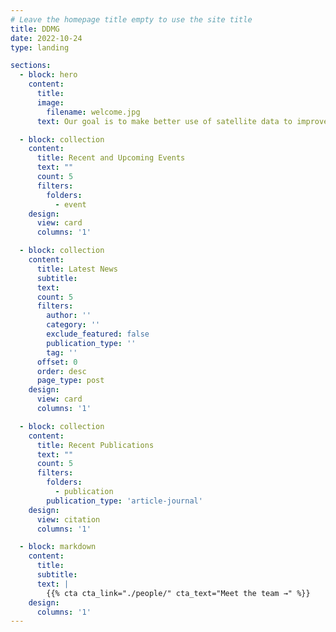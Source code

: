 ```yaml
---
# Leave the homepage title empty to use the site title
title: DDMG
date: 2022-10-24
type: landing

sections:
  - block: hero
    content:
      title:
      image:
        filename: welcome.jpg
      text: Our goal is to make better use of satellite data to improve the transparency, accountability, and equity in reporting and awareness of war's effects on people and places.

  - block: collection
    content:
      title: Recent and Upcoming Events
      text: ""
      count: 5
      filters:
        folders:
          - event
    design:
      view: card
      columns: '1'

  - block: collection
    content:
      title: Latest News
      subtitle:
      text:
      count: 5
      filters:
        author: ''
        category: ''
        exclude_featured: false
        publication_type: ''
        tag: ''
      offset: 0
      order: desc
      page_type: post
    design:
      view: card
      columns: '1'

  - block: collection
    content:
      title: Recent Publications
      text: ""
      count: 5
      filters:
        folders:
          - publication
        publication_type: 'article-journal'
    design:
      view: citation
      columns: '1'

  - block: markdown
    content:
      title:
      subtitle:
      text: |
        {{% cta cta_link="./people/" cta_text="Meet the team →" %}}
    design:
      columns: '1'
---
```

